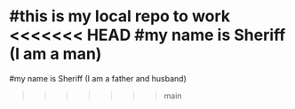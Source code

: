 #this is my local repo to work
<<<<<<< HEAD
#my name is Sheriff (I am a man)
=======
#my name is Sheriff (I am a father and husband)
>>>>>>> main
